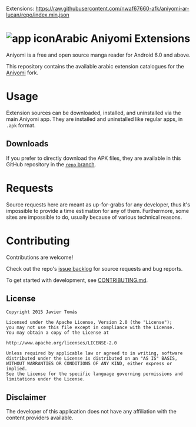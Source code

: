 Extensions: https://raw.githubusercontent.com/nwaf67660-afk/aniyomi-ar-lucan/repo/index.min.json

# ![app icon](./.github/readme-images/app-icon.png)Arabic Aniyomi Extensions
Aniyomi is a free and open source manga reader for Android 6.0 and above.

This repository contains the available arabic extension catalogues for the [Aniyomi](https://github.com/aniyomiorg/aniyomi) fork.

# Usage

Extension sources can be downloaded, installed, and uninstalled via the main Aniyomi app. They are installed and uninstalled like regular apps, in `.apk` format.

## Downloads

If you prefer to directly download the APK files, they are available in this GitHub repository in the [`repo` branch](https://github.com/adly98/aniyomi-ar-extensions/tree/repo/apk).

# Requests

Source requests here are meant as up-for-grabs for any developer, thus it's impossible to provide a time estimation for any of them. Furthermore, some sites are impossible to do, usually because of various technical reasons.

# Contributing

Contributions are welcome!

Check out the repo's [issue backlog](https://github.com/adly98/aniyomi-ar-extensions/issues) for source requests and bug reports.

To get started with development, see [CONTRIBUTING.md](./CONTRIBUTING.md).


## License

    Copyright 2015 Javier Tomás

    Licensed under the Apache License, Version 2.0 (the "License");
    you may not use this file except in compliance with the License.
    You may obtain a copy of the License at

    http://www.apache.org/licenses/LICENSE-2.0

    Unless required by applicable law or agreed to in writing, software
    distributed under the License is distributed on an "AS IS" BASIS,
    WITHOUT WARRANTIES OR CONDITIONS OF ANY KIND, either express or implied.
    See the License for the specific language governing permissions and
    limitations under the License.

## Disclaimer

The developer of this application does not have any affiliation with the content providers available.
